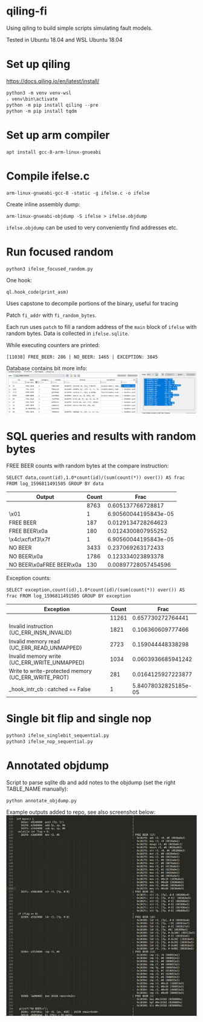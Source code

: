 # qiling-fi

Using qiling to build simple scripts simulating fault models.

Tested in Ubuntu 18.04 and WSL Ubuntu 18.04

# Set up qiling

https://docs.qiling.io/en/latest/install/

```
python3 -m venv venv-wsl
. venv\bin\activate
python -m pip install qiling --pre
python -m pip install tqdm
```

# Set up arm compiler

```
apt install gcc-8-arm-linux-gnueabi
```

# Compile ifelse.c

```
arm-linux-gnueabi-gcc-8 -static -g ifelse.c -o ifelse
```

Create inline assembly dump:

```
arm-linux-gnueabi-objdump -S ifelse > ifelse.objdump
```

`ifelse.objdump` can be used to very conveniently find addresses etc.

# Run focused random

```
python3 ifelse_focused_random.py
```

One hook:

```
ql.hook_code(print_asm)
```
Uses capstone to decompile portions of the binary, useful for tracing

Patch `fi_addr` with `fi_random_bytes`.

Each run uses `patch` to fill a random address of the `main` block of `ifelse` with random bytes. Data is collected in `ifelse.sqlite`. 

While executing counters are printed:
```
[11038] FREE_BEER: 286 | NO_BEER: 1465 | EXCEPTION: 3845
```

Database contains bit more info:
![database.png](database.png)

# SQL queries and results with random bytes

FREE BEER counts with random bytes at the compare instruction:
```
SELECT data,count(id),1.0*count(id)/(sum(count(*)) over()) AS frac FROM log_1596811491505 GROUP BY data
```
|  Output                  | Count |  Frac                 |
|--------------------------|-------|-----------------------|
|                          | 8763  | 0.605137766728817     |
|\x01                      | 1     | 6.90560044195843e-05  |
|FREE BEER                 | 187   | 0.0129134728264623    |
|FREE BEER\x0a             | 180   | 0.0124300807955252    |
|\x4c\xcf\xf3\x7f          | 1     | 6.90560044195843e-05  |
|NO BEER                   | 3433  | 0.237069263172433     |
|NO BEER\x0a               | 1786  | 0.123334023893378     |
|NO BEER\x0aFREE BEER\x0a  | 130   | 0.00897728057454596   |

Exception counts:
```
SELECT exception,count(id),1.0*count(id)/(sum(count(*)) over()) AS frac FROM log_1596811491505 GROUP BY exception
```
|  Exception                                          |  Count |  Frac                 |
|-----------------------------------------------------|--------|-----------------------|
| 	                                                  |  11261 | 0.657730272764441     |
| Invalid instruction (UC_ERR_INSN_INVALID)           |  1821  | 0.106360609777466     |
| Invalid memory read (UC_ERR_READ_UNMAPPED)          |  2723  | 0.159044448338298     |
| Invalid memory write (UC_ERR_WRITE_UNMAPPED)        |  1034  | 0.0603936685941242    |
| Write to write-protected memory (UC_ERR_WRITE_PROT) |  281   | 0.0164125927223877    |
| _hook_intr_cb : catched == False                    |  1     | 5.84078032825185e-05  |


# Single bit flip and single nop

```
python3 ifelse_singlebit_sequential.py
python3 ifelse_nop_sequential.py
```

# Annotated objdump

Script to parse sqlite db and add notes to the objdump (set the right TABLE_NAME manually):
```
python annotate_objdump.py
```

Example outputs added to repo, see also screenshot below:
![free_beer_flip.png](free_beer_flip.png)
